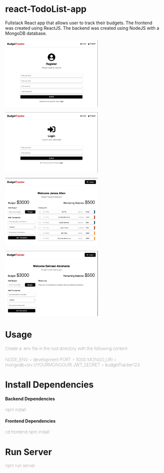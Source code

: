 # react-TodoList-app
Fullstack React app that allows user to track their budgets.
The frontend was created using ReactJS. The backend was created using NodeJS with a MongoDB database.

<img
  src="Register.png"
  alt="Image of app"
  title="My Image"
  style="display: inline-block; margin: 0 auto; max-width: 300px">

<img
  src="Login.png"
  alt="Image of app"
  title="My Image"
  style="display: inline-block; margin: 0 auto; max-width: 300px">

<img
  src="Dashboard.png"
  alt="Image of app"
  title="My Image"
  style="display: inline-block; margin: 0 auto; max-width: 300px">

<img
  src="New-User-Dashboard.png"
  alt="Image of app"
  title="My Image"
  style="display: inline-block; margin: 0 auto; max-width: 300px">

<h1>Usage</h1>

<h4 style="font-weight: lighter">Create a .env file in the root directory with the following content: </h4>

  <p style="font-weight: lighter"> 
   NODE_ENV = development 
   PORT = 5000 
   MONGO_URI = mongodb+srv://YOURMONGOURI 
   JWT_SECRET = budgetTracker123 
   </p>

<h1>Install Dependencies</h1>

<h4>Backend Dependencies</h4>
  <p style="font-weight: lighter">npm install</p>

<h4>Frontend Dependencies</h4>
  <p style="font-weight: lighter">
  cd frontend
  npm install
  </p>

<h1>Run Server</h1>
  <p style="font-weight: lighter">npm run server</p>